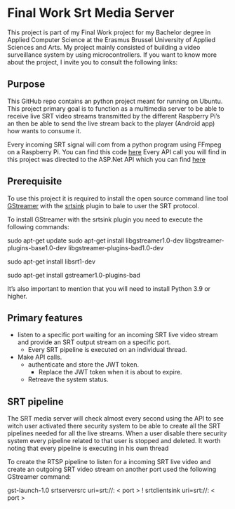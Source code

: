# Final Work Srt Media Server
This project is part of my Final Work project for my Bachelor degree in Applied Computer Science at the Erasmus Brussel University of Applied Sciences and Arts.
My project mainly consisted of building a video surveillance system by using microcontrollers.
If you want to know more about the project, I invite you to consult the following links:


## Purpose
This GitHub repo contains an python project meant for running on Ubuntu.
This project primary goal is to function as a multimedia server to be able to receive live SRT video streams transmitted by the different Raspberry Pi’s an then be able to send the live stream back to the player (Android app) how wants to consume it.

Every incoming SRT signal will com from a python program using FFmpeg on a Raspberry Pi. You can find this code [here](https://github.com/JonathanDeWit/FinalWorkRaspberryPiConvertor)
Every API call you will find in this project was directed to the ASP.Net API which you can find [here](https://github.com/JonathanDeWit/FinalWorkApi)

 ## Prerequisite
To use this project it is required to install the open source command line tool [GStreamer](https://ffmpeg.org/) with the [srtsink](https://gstreamer.freedesktop.org/documentation/srt/srtsink.html?gi-language=c) plugin to bale to user the SRT protocol.

To install GStreamer with the srtsink plugin you need to execute the following commands:

sudo apt-get update sudo apt-get install libgstreamer1.0-dev libgstreamer-plugins-base1.0-dev libgstreamer-plugins-bad1.0-dev

sudo apt-get install libsrt1-dev

sudo apt-get install gstreamer1.0-plugins-bad
 
It’s also important to mention that you will need to install Python 3.9 or higher.


 ## Primary features
 - listen to a specific port waiting for an incoming SRT live video stream and provide an SRT output stream on a specific port.
   - Every SRT pipeline is executed on an individual thread.
 - Make API calls.
   - authenticate and store the JWT token.
     - Replace the JWT token when it is about to expire.
   - Retreave the system status.


 ## SRT pipeline
The SRT media server will check almost every second using the API to see witch user activated there security system to be able to create all the SRT pipelines needed for all the live streams. When a user disable there security system every pipeline related to that user is stopped and deleted.
It worth noting that every pipeline is executing in his own thread
 
To create the RTSP pipeline to listen for a incoming SRT live video and create an outgoing SRT video stream on another port used the following GStreamer command:
 
gst-launch-1.0 srtserversrc uri=srt://: < port > ! srtclientsink uri=srt://: < port >

